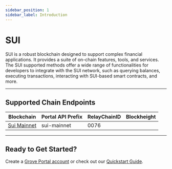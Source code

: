 ```yaml
---
sidebar_position: 1
sidebar_label: Introduction
---
```


# SUI

SUI is a robust blockchain designed to support complex financial applications. It provides a suite of on-chain features, tools, and services. The SUI supported methods offer a wide range of functionalities for developers to integrate with the SUI network, such as querying balances, executing transactions, interacting with SUI-based smart contracts, and more.

---

## Supported Chain Endpoints

| Blockchain                             | Portal API Prefix | RelayChainID | Blockheight |
| -------------------------------------- | ----------------- | ------------ | ----------- |
| [Sui Mainnet](./endpoints/sui-mainnet) | sui-mainnet       | 0076         |             |

---

## Ready to Get Started?

Create a [Grove Portal account](https://portal.grove.city) or check out our [Quickstart Guide](/guides/getting-started/quickstart).
